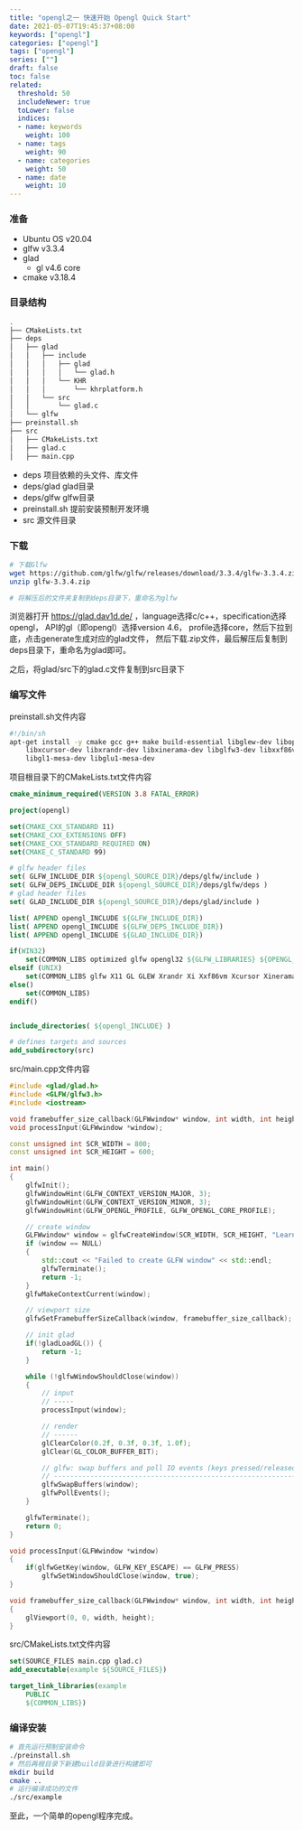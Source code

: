 ```yaml
---
title: "opengl之一 快速开始 Opengl Quick Start"
date: 2021-05-07T19:45:37+08:00
keywords: ["opengl"]
categories: ["opengl"]
tags: ["opengl"]
series: [""]
draft: false
toc: false
related:
  threshold: 50
  includeNewer: true
  toLower: false
  indices:
  - name: keywords
    weight: 100
  - name: tags
    weight: 90
  - name: categories
    weight: 50
  - name: date
    weight: 10
---
```


### 准备
- Ubuntu OS v20.04
- glfw v3.3.4
- glad
  - gl v4.6 core
- cmake v3.18.4


### 目录结构
```sh
.
├── CMakeLists.txt
├── deps
│   ├── glad
│   │   ├── include
│   │   │   ├── glad
│   │   │   │   └── glad.h
│   │   │   └── KHR
│   │   │       └── khrplatform.h
│   │   └── src
│   │       └── glad.c
│   └── glfw
├── preinstall.sh
├── src
│   ├── CMakeLists.txt
│   ├── glad.c
│   ├── main.cpp

```
- deps 项目依赖的头文件、库文件
- deps/glad glad目录
- deps/glfw glfw目录
- preinstall.sh 提前安装预制开发环境
- src 源文件目录

### 下载

```sh
# 下载Glfw
wget https://github.com/glfw/glfw/releases/download/3.3.4/glfw-3.3.4.zip
unzip glfw-3.3.4.zip

# 将解压后的文件夹复制到deps目录下，重命名为glfw
```

浏览器打开 https://glad.dav1d.de/ ，language选择c/c++，specification选择opengl，
API的gl（即opengl）选择version 4.6， profile选择core，然后下拉到底，点击generate生成对应的glad文件，
然后下载.zip文件，最后解压后复制到deps目录下，重命名为glad即可。

之后，将glad/src下的glad.c文件复制到src目录下

### 编写文件
preinstall.sh文件内容
```sh
#!/bin/sh
apt-get install -y cmake gcc g++ make build-essential libglew-dev libopengl-dev libx11-dev libxi-dev \
    libxcursor-dev libxrandr-dev libxinerama-dev libglfw3-dev libxxf86vm-dev \
    libgl1-mesa-dev libglu1-mesa-dev
```

项目根目录下的CMakeLists.txt文件内容

```cmake
cmake_minimum_required(VERSION 3.8 FATAL_ERROR)

project(opengl)

set(CMAKE_CXX_STANDARD 11)
set(CMAKE_CXX_EXTENSIONS OFF)
set(CMAKE_CXX_STANDARD_REQUIRED ON)
set(CMAKE_C_STANDARD 99)

# glfw header files
set( GLFW_INCLUDE_DIR ${opengl_SOURCE_DIR}/deps/glfw/include )
set( GLFW_DEPS_INCLUDE_DIR ${opengl_SOURCE_DIR}/deps/glfw/deps )
# glad header files
set( GLAD_INCLUDE_DIR ${opengl_SOURCE_DIR}/deps/glad/include )

list( APPEND opengl_INCLUDE ${GLFW_INCLUDE_DIR})
list( APPEND opengl_INCLUDE ${GLFW_DEPS_INCLUDE_DIR})
list( APPEND opengl_INCLUDE ${GLAD_INCLUDE_DIR})

if(WIN32)
    set(COMMON_LIBS optimized glfw opengl32 ${GLFW_LIBRARIES} ${OPENGL_LIBRARIES})
elseif (UNIX)
    set(COMMON_LIBS glfw X11 GL GLEW Xrandr Xi Xxf86vm Xcursor Xinerama pthread GLU dl GLU)
else()
    set(COMMON_LIBS)
endif()


include_directories( ${opengl_INCLUDE} )

# defines targets and sources
add_subdirectory(src)
```
src/main.cpp文件内容

```cpp
#include <glad/glad.h>
#include <GLFW/glfw3.h>
#include <iostream>

void framebuffer_size_callback(GLFWwindow* window, int width, int height);
void processInput(GLFWwindow *window);

const unsigned int SCR_WIDTH = 800;
const unsigned int SCR_HEIGHT = 600;

int main()
{
    glfwInit();
    glfwWindowHint(GLFW_CONTEXT_VERSION_MAJOR, 3);
    glfwWindowHint(GLFW_CONTEXT_VERSION_MINOR, 3);
    glfwWindowHint(GLFW_OPENGL_PROFILE, GLFW_OPENGL_CORE_PROFILE);

    // create window
    GLFWwindow* window = glfwCreateWindow(SCR_WIDTH, SCR_HEIGHT, "LearnOpenGL", NULL, NULL);
    if (window == NULL)
    {
        std::cout << "Failed to create GLFW window" << std::endl;
        glfwTerminate();
        return -1;
    }
    glfwMakeContextCurrent(window);

    // viewport size
    glfwSetFramebufferSizeCallback(window, framebuffer_size_callback);

    // init glad
    if(!gladLoadGL()) { 
        return -1;
    }

    while (!glfwWindowShouldClose(window))
    {
        // input
        // -----
        processInput(window);

        // render
        // ------
        glClearColor(0.2f, 0.3f, 0.3f, 1.0f);
        glClear(GL_COLOR_BUFFER_BIT);     

        // glfw: swap buffers and poll IO events (keys pressed/released, mouse moved etc.)
        // -------------------------------------------------------------------------------
        glfwSwapBuffers(window);
        glfwPollEvents();
    }

    glfwTerminate();
    return 0;
}

void processInput(GLFWwindow *window)
{
    if(glfwGetKey(window, GLFW_KEY_ESCAPE) == GLFW_PRESS)
        glfwSetWindowShouldClose(window, true);
}

void framebuffer_size_callback(GLFWwindow* window, int width, int height)
{
    glViewport(0, 0, width, height);
}

```

src/CMakeLists.txt文件内容

```cmake
set(SOURCE_FILES main.cpp glad.c)
add_executable(example ${SOURCE_FILES})

target_link_libraries(example 
    PUBLIC 
    ${COMMON_LIBS})
```
### 编译安装

```sh
# 首先运行预制安装命令
./preinstall.sh
# 然后再根目录下新建build目录进行构建即可
mkdir build
cmake ..
# 运行编译成功的文件
./src/example
```

至此，一个简单的opengl程序完成。
